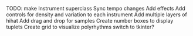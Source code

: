 TODO:
make Instrument superclass
Sync tempo changes
Add effects
Add controls for density and variation to each instrument
Add multiple layers of hihat
Add drag and drop for samples
Create number boxes to display tuplets
Create grid to visualize polyrhythms
switch to tkinter?